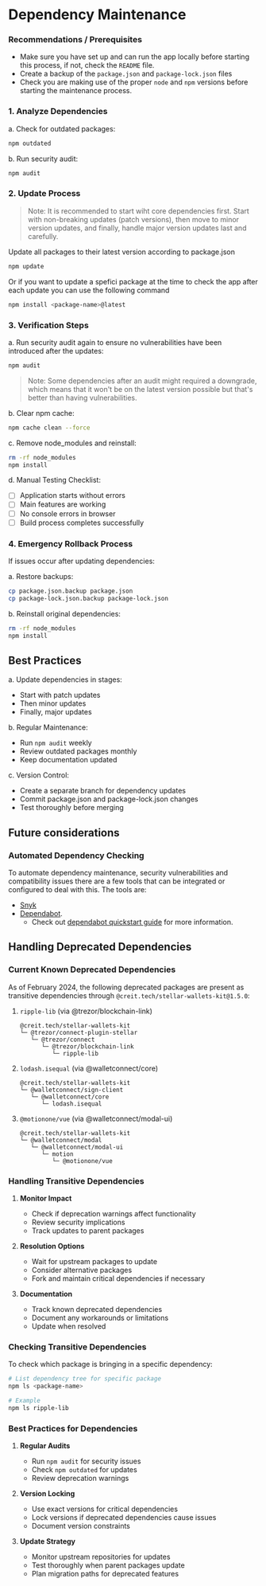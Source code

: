 # Dependency Maintenance

### Recommendations / Prerequisites

- Make sure you have set up and can run the app locally before starting this process, if not, check the `README` file.
- Create a backup of the `package.json` and `package-lock.json` files
- Check you are making use of the proper `node` and `npm` versions before starting the maintenance process.

### 1. Analyze Dependencies

a. Check for outdated packages:

```bash
npm outdated
```

b. Run security audit:

```bash
npm audit
```

### 2. Update Process

> Note: It is recommended to start wiht core dependencies first. Start with non-breaking updates (patch versions), then move to minor version updates, and finally, handle major version updates last and carefully.

Update all packages to their latest version according to package.json

```bash
npm update
```

Or if you want to update a spefici package at the time to check the app after each update you can use the following command

```bash
npm install <package-name>@latest
```

### 3. Verification Steps

a. Run security audit again to ensure no vulnerabilities have been introduced after the updates:

```bash
npm audit
```

> Note: Some dependencies after an audit might required a downgrade, which means that it won't be on the latest version possible but that's better than having vulnerabilities.

b. Clear npm cache:

```bash
npm cache clean --force
```

c. Remove node_modules and reinstall:

```bash
rm -rf node_modules
npm install
```

d. Manual Testing Checklist:

- [ ] Application starts without errors
- [ ] Main features are working
- [ ] No console errors in browser
- [ ] Build process completes successfully

### 4. Emergency Rollback Process

If issues occur after updating dependencies:

a. Restore backups:

```bash
cp package.json.backup package.json
cp package-lock.json.backup package-lock.json
```

b. Reinstall original dependencies:

```bash
rm -rf node_modules
npm install
```

## Best Practices

a. Update dependencies in stages:

- Start with patch updates
- Then minor updates
- Finally, major updates

b. Regular Maintenance:

- Run `npm audit` weekly
- Review outdated packages monthly
- Keep documentation updated

c. Version Control:

- Create a separate branch for dependency updates
- Commit package.json and package-lock.json changes
- Test thoroughly before merging

## Future considerations

### Automated Dependency Checking

To automate dependency maintenance, security vulnerabilities and compatibility issues there are a few tools that can be integrated or configured to deal with this. The tools are:

- [Snyk](https://snyk.io/)
- [Dependabot](https://github.com/dependabot).
  - Check out [dependabot quickstart guide](https://docs.github.com/en/code-security/getting-started/dependabot-quickstart-guide) for more information.

## Handling Deprecated Dependencies

### Current Known Deprecated Dependencies

As of February 2024, the following deprecated packages are present as transitive dependencies through `@creit.tech/stellar-wallets-kit@1.5.0`:

1. `ripple-lib` (via @trezor/blockchain-link)

   ```
   @creit.tech/stellar-wallets-kit
   └─ @trezor/connect-plugin-stellar
      └─ @trezor/connect
         └─ @trezor/blockchain-link
            └─ ripple-lib
   ```

2. `lodash.isequal` (via @walletconnect/core)

   ```
   @creit.tech/stellar-wallets-kit
   └─ @walletconnect/sign-client
      └─ @walletconnect/core
         └─ lodash.isequal
   ```

3. `@motionone/vue` (via @walletconnect/modal-ui)
   ```
   @creit.tech/stellar-wallets-kit
   └─ @walletconnect/modal
      └─ @walletconnect/modal-ui
         └─ motion
            └─ @motionone/vue
   ```

### Handling Transitive Dependencies

1. **Monitor Impact**

   - Check if deprecation warnings affect functionality
   - Review security implications
   - Track updates to parent packages

2. **Resolution Options**

   - Wait for upstream packages to update
   - Consider alternative packages
   - Fork and maintain critical dependencies if necessary

3. **Documentation**
   - Track known deprecated dependencies
   - Document any workarounds or limitations
   - Update when resolved

### Checking Transitive Dependencies

To check which package is bringing in a specific dependency:

```bash
# List dependency tree for specific package
npm ls <package-name>

# Example
npm ls ripple-lib
```

### Best Practices for Dependencies

1. **Regular Audits**

   - Run `npm audit` for security issues
   - Check `npm outdated` for updates
   - Review deprecation warnings

2. **Version Locking**

   - Use exact versions for critical dependencies
   - Lock versions if deprecated dependencies cause issues
   - Document version constraints

3. **Update Strategy**
   - Monitor upstream repositories for updates
   - Test thoroughly when parent packages update
   - Plan migration paths for deprecated features

